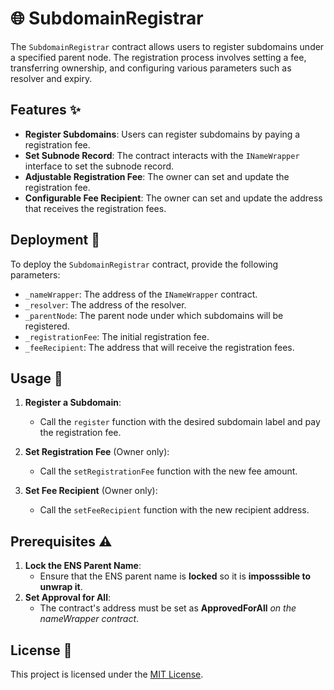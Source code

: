 
# 🌐 SubdomainRegistrar

The `SubdomainRegistrar` contract allows users to register subdomains under a specified parent node. The registration process involves setting a fee, transferring ownership, and configuring various parameters such as resolver and expiry.

## Features ✨

- **Register Subdomains**: Users can register subdomains by paying a registration fee.
- **Set Subnode Record**: The contract interacts with the `INameWrapper` interface to set the subnode record.
- **Adjustable Registration Fee**: The owner can set and update the registration fee.
- **Configurable Fee Recipient**: The owner can set and update the address that receives the registration fees.

## Deployment 🚀

To deploy the `SubdomainRegistrar` contract, provide the following parameters:
- `_nameWrapper`: The address of the `INameWrapper` contract.
- `_resolver`: The address of the resolver.
- `_parentNode`: The parent node under which subdomains will be registered.
- `_registrationFee`: The initial registration fee.
- `_feeRecipient`: The address that will receive the registration fees.

## Usage 📘

1. **Register a Subdomain**:
    - Call the `register` function with the desired subdomain label and pay the registration fee.

2. **Set Registration Fee** (Owner only):
    - Call the `setRegistrationFee` function with the new fee amount.

3. **Set Fee Recipient** (Owner only):
    - Call the `setFeeRecipient` function with the new recipient address.

## Prerequisites ⚠️
1. **Lock the ENS Parent Name**:
    - Ensure that the ENS parent name is **locked** so it is **imposssible to unwrap it**.
3. **Set Approval for All**:
    - The contract's address must be set as **ApprovedForAll** *on the nameWrapper contract*.

## License 📜

This project is licensed under the [MIT License](https://github.com/wayzeek/ENS_Subdomain_Registrar/blob/main/LICENSE).
